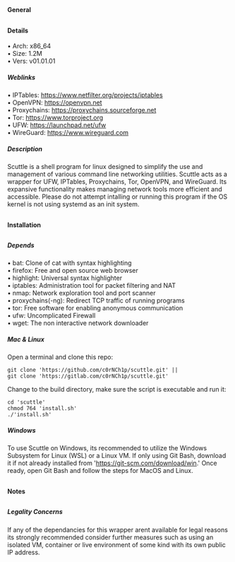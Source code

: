 ##  
#### General
## 
#### Details
• Arch: x86_64  
• Size: 1.2M  
• Vers: v01.01.01
##### Weblinks
• IPTables: https://www.netfilter.org/projects/iptables  
• OpenVPN: https://openvpn.net  
• Proxychains: https://proxychains.sourceforge.net  
• Tor: https://www.torproject.org  
• UFW: https://launchpad.net/ufw  
• WireGuard: https://www.wireguard.com
##### Description
Scuttle is a shell program for linux designed to simplify the use and management of
various command line networking utilities. Scuttle acts as a wrapper for UFW, IPTables,
Proxychains, Tor, OpenVPN, and WireGuard. Its expansive functionality makes managing
network tools more efficient and accessible. Please do not attempt intalling or running
this program if the OS kernel is not using systemd as an init system. 
##
#### Installation
##
##### Depends
• bat: Clone of cat with syntax highlighting  
• firefox: Free and open source web browser  
• highlight: Universal syntax highlighter  
• iptables: Administration tool for packet filtering and NAT  
• nmap: Network exploration tool and port scanner  
• proxychains(-ng): Redirect TCP traffic of running programs  
• tor: Free software for enabling anonymous communication  
• ufw: Uncomplicated Firewall  
• wget: The non interactive network downloader
##### Mac & Linux
Open a terminal and clone this repo:
````shell
git clone 'https://github.com/c0rNCh1p/scuttle.git' ||
git clone 'https://gitlab.com/c0rNCh1p/scuttle.git'
````
Change to the build directory, make sure the script is executable and run it:
````shell
cd 'scuttle'
chmod 764 'install.sh'
./'install.sh'
````
##### Windows
To use Scuttle on Windows, its recommended to utilize the Windows Subsystem for Linux
(WSL) or a Linux VM. If only using Git Bash, download it if not already installed from
'https://git-scm.com/download/win.' Once ready, open Git Bash and follow the steps for
MacOS and Linux.
##
#### Notes
##
##### Legality Concerns
If any of the dependancies for this wrapper arent available for legal reasons its strongly
recommended consider further measures such as using an isolated VM, container or live
environment of some kind with its own public IP address.
##

